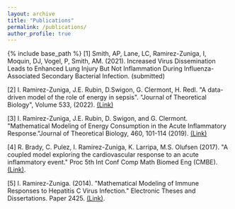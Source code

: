 ```yaml
---
layout: archive
title: "Publications"
permalink: /publications/
author_profile: true
---
```

{% include base_path %}
[1] Smith, AP, Lane, LC, Ramirez-Zuniga, I, Moquin, DJ, Vogel, P, Smith, AM. (2021). Increased Virus Dissemination Leads to Enhanced Lung Injury But Not Inflammation During Influenza-Associated Secondary Bacterial Infection. (submitted)

[2] I. Ramirez-Zuniga, J.E. Rubin, D.Swigon, G. Clermont, H. Redl. "A data-driven model of the role of energy in sepsis". "Journal of Theoretical Biology", Volume 533, (2022). [(Link)](https://authors.elsevier.com/a/1e5Kr57im8GQO)

[3] I. Ramirez-Zuniga, J.E. Rubin, D. Swigon, and G. Clermont. "Mathematical Modeling of Energy Consumption in the Acute Inflammatory Response."Journal of Theoretical Biology, 460, 101-114 (2019). [(Link)](https://www.sciencedirect.com/science/article/pii/S0022519318304120)

[4] R. Brady, C. Pulez, I. Ramirez-Zuniga, K. Larripa, M.S. Olufsen (2017). "A coupled model exploring the cardiovascular response to an acute inflammatory event." Proc 5th Int Conf Comp Math Biomed Eng (CMBE). [(Link)](http://www.compbiomed.net/2017/cmbe-proceedings.htm).

[5] I. Ramirez-Zuniga. (2014). "Mathematical Modeling of Immune Responses to Hepatitis C Virus Infection." Electronic Theses and Dissertations. Paper 2425. [(Link)](https://dc.etsu.edu/etd/2425).
